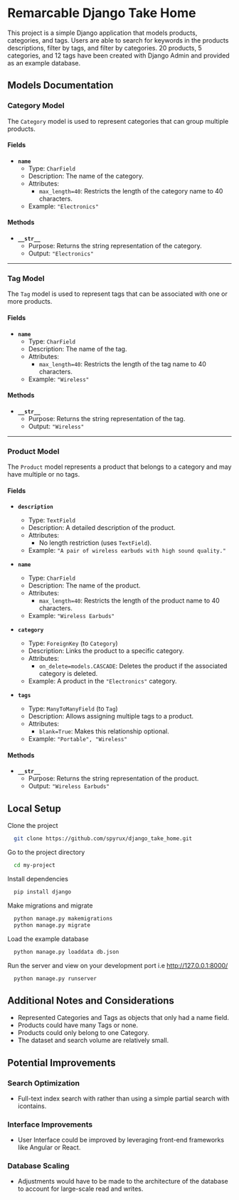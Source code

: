 # Remarcable Django Take Home

This project is a simple Django application that models products, categories, and tags. Users are able to search for keywords in the products descriptions, filter by tags, and filter by categories. 20 products, 5 categories, and 12 tags have been created with Django Admin and provided as an example database.

## Models Documentation

### Category Model

The `Category` model is used to represent categories that can group multiple products.

#### Fields

- **`name`**
  - Type: `CharField`
  - Description: The name of the category.
  - Attributes:
    - `max_length=40`: Restricts the length of the category name to 40 characters.
  - Example: `"Electronics"`

#### Methods

- **`__str__`**
  - Purpose: Returns the string representation of the category.
  - Output: `"Electronics"`

---

### Tag Model

The `Tag` model is used to represent tags that can be associated with one or more products.

#### Fields

- **`name`**
  - Type: `CharField`
  - Description: The name of the tag.
  - Attributes:
    - `max_length=40`: Restricts the length of the tag name to 40 characters.
  - Example: `"Wireless"`

#### Methods

- **`__str__`**
  - Purpose: Returns the string representation of the tag.
  - Output: `"Wireless"`

---

### Product Model

The `Product` model represents a product that belongs to a category and may have multiple or no tags.

#### Fields

- **`description`**

  - Type: `TextField`
  - Description: A detailed description of the product.
  - Attributes:
    - No length restriction (uses `TextField`).
  - Example: `"A pair of wireless earbuds with high sound quality."`

- **`name`**

  - Type: `CharField`
  - Description: The name of the product.
  - Attributes:
    - `max_length=40`: Restricts the length of the product name to 40 characters.
  - Example: `"Wireless Earbuds"`

- **`category`**

  - Type: `ForeignKey` (to `Category`)
  - Description: Links the product to a specific category.
  - Attributes:
    - `on_delete=models.CASCADE`: Deletes the product if the associated category is deleted.
  - Example: A product in the `"Electronics"` category.

- **`tags`**
  - Type: `ManyToManyField` (to `Tag`)
  - Description: Allows assigning multiple tags to a product.
  - Attributes:
    - `blank=True`: Makes this relationship optional.
  - Example: `"Portable", "Wireless"`

#### Methods

- **`__str__`**
  - Purpose: Returns the string representation of the product.
  - Output: `"Wireless Earbuds"`

## Local Setup

Clone the project

```bash
  git clone https://github.com/spyrux/django_take_home.git
```

Go to the project directory

```bash
  cd my-project
```

Install dependencies

```bash
  pip install django
```

Make migrations and migrate

```bash
  python manage.py makemigrations
  python manage.py migrate
```

Load the example database

```bash
  python manage.py loaddata db.json
```

Run the server and view on your development port i.e http://127.0.0.1:8000/

```bash
  python manage.py runserver
```

## Additional Notes and Considerations

- Represented Categories and Tags as objects that only had a name field.
- Products could have many Tags or none.
- Products could only belong to one Category.
- The dataset and search volume are relatively small.
  
## Potential Improvements

### Search Optimization

- Full-text index search with rather than using a simple partial search with icontains.

### Interface Improvements

- User Interface could be improved by leveraging front-end frameworks like Angular or React.

### Database Scaling

- Adjustments would have to be made to the architecture of the database to account for large-scale read and writes.

